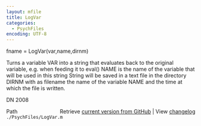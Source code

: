 ```yaml
---
layout: mfile
title: LogVar
categories:
  - PsychFiles
encoding: UTF-8
---
```


fname = LogVar(var,name,dirnm)

Turns a variable VAR into a string that evaluates back to the original
variable, e.g. when feeding it to eval()
NAME is the name of the variable that will be used in this string
String will be saved in a text file in the directory DIRNM with as
filename the name of the variable NAME and the time at which the file is
written.

DN 2008


<div class="code_header" style="text-align:right;">
  <span style="float:left;">Path&nbsp;&nbsp;</span> <span class="counter">Retrieve <a href=
  "https://raw.github.com/Psychtoolbox-3/Psychtoolbox-3/beta/./PsychFiles/LogVar.m">current version from GitHub</a> | View <a href=
  "https://github.com/Psychtoolbox-3/Psychtoolbox-3/commits/beta/./PsychFiles/LogVar.m">changelog</a></span>
</div>
<div class="code">
  <code>./PsychFiles/LogVar.m</code>
</div>

